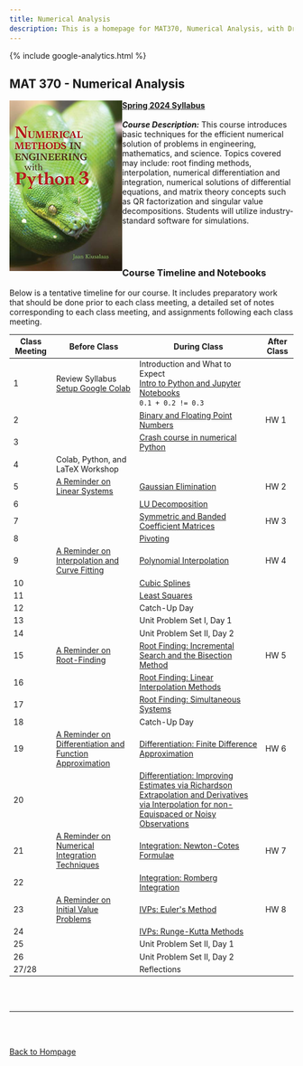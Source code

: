 ```yaml
---
title: Numerical Analysis
description: This is a homepage for MAT370, Numerical Analysis, with Dr. Gilbert at Southern New Hampshire University. This course covers numerical methods for solving problems in engineering and physics. Students will use Python to implement algorithms and analyze their performance.
---
```


{% include google-analytics.html %}

## MAT 370 - Numerical Analysis

<img src="/SiteFiles/Numerical.jpg" align="left" width=200> [**Spring 2024 Syllabus**](https://drive.google.com/file/d/1hV4CR6N-cfTMakPp5snXQDwh0jyc5MW0/view?usp=sharing)<br/>
<br/>
***Course Description:*** This course introduces basic techniques for the efficient numerical solution of problems in engineering, mathematics, and science. Topics covered may include: root finding methods, interpolation, numerical differentiation and integration, numerical solutions of differential equations, and matrix theory concepts such as QR factorization and singular value decompositions. Students will utilize industry-standard software for simulations.<br/>
<br/>
<br/>
<br/>

### Course Timeline and Notebooks

Below is a tentative timeline for our course. It includes preparatory work that should be done prior to each class meeting, a detailed set of notes corresponding to each class meeting, and assignments following each class meeting. 

| Class Meeting | Before Class | During Class | After Class |
|---------------|--------------|--------------|-------------|
| 1 | Review Syllabus <br/> [Setup Google Colab](https://youtu.be/y_yRHa0nF1w) | Introduction and What to Expect <br/> [Intro to Python and Jupyter Notebooks](https://colab.research.google.com/drive/1HI1jjQwaNEvCqhO0oB6G0poNf8U0xhAR?usp=share_link) <br/> `0.1 + 0.2 != 0.3` |  |
| 2 |  | [Binary and Floating Point Numbers](https://colab.research.google.com/drive/1EkX8eT_xd_FWY5xT_cDdleOtGDXnhc5c?usp=sharing) | HW 1 |
| 3 |  | [Crash course in numerical Python](https://colab.research.google.com/drive/1MaA4oI_XMVzbItClewib7JC5yg6HExT2?usp=share_link) |  |
| 4 | Colab, Python, and LaTeX Workshop |  |
| 5 | [A Reminder on Linear Systems](https://colab.research.google.com/drive/1F52HxFUyLrDGVihejng_GGBj4Z5qkKTy?usp=share_link) | [Gaussian Elimination](https://colab.research.google.com/drive/1vkPJJtYTqlMljTIMkbNgaArY5gCRhf_M?usp=share_link) | HW 2 |
| 6 |  | [LU Decomposition](https://colab.research.google.com/drive/1KzEdYJ2_g5M-z5EPo1xbJBfMmG9IeKdu?usp=share_link) |  |
| 7 |  | [Symmetric and Banded Coefficient Matrices](https://colab.research.google.com/drive/1KzZTk4XlEZeIIZ9kkjEf7D7N-NHPpFAQ?usp=share_link) | HW 3 |
| 8 |  | [Pivoting](https://colab.research.google.com/drive/1J280pKDfqORfCTilFEZ5sNq7RV-NXFct?usp=share_link) |  |
| 9 | [A Reminder on Interpolation and Curve Fitting](https://colab.research.google.com/drive/1d4O2oYnmTaohrYTol0lRlBgL-dUam--4?usp=share_link) | [Polynomial Interpolation](https://colab.research.google.com/drive/1b3tsjx216S9tquclHCw8wVACbo-sEVUK?usp=share_link) | HW 4 |
| 10 |  | [Cubic Splines](https://colab.research.google.com/drive/1lHM4cLSnqGaSC0Emtk8dUlGS_Y78vtGE?usp=share_link) |  |
| 11 |  | [Least Squares](https://colab.research.google.com/drive/1nuIxSYIymLH70FVZDHUstt5pOrG3i66a?usp=share_link) |  |
| 12 |  | Catch-Up Day |  |
| 13 |  | Unit Problem Set I, Day 1 |  |
| 14 |  | Unit Problem Set II, Day 2 |  |
| 15 | [A Reminder on Root-Finding](https://colab.research.google.com/drive/13INH6NOkf4-TWlgVMWqN78NqUv4BAQLg?usp=share_link) | [Root Finding: Incremental Search and the Bisection Method](https://colab.research.google.com/drive/1ERp1VyGwatckBBIh7EyQlh1k7-mRTGI0?usp=share_link) | HW 5 |
| 16 |  | [Root Finding: Linear Interpolation Methods](https://colab.research.google.com/drive/1VXdLruu7fOtEa3S24Wszp_5s2bfSBx1l?usp=share_link) |  |
| 17 |  | [Root Finding: Simultaneous Systems](https://colab.research.google.com/drive/1-WrhpjVh4JMPQAOKmZ_HkjhlLSJSqFXM?usp=share_link) |  |
| 18 |  | Catch-Up Day |  |
| 19 | [A Reminder on Differentiation and Function Approximation](https://colab.research.google.com/drive/10t4JdYJPu2nOGHRNNaKLICUxW0_IM62o?usp=share_link) | [Differentiation: Finite Difference Approximation](https://colab.research.google.com/drive/1Q8TD1NQd9Tvnc2Eiq-LMOBfwiD7RbfWq?usp=share_link) | HW 6 |
| 20 |  | [Differentiation: Improving Estimates via Richardson Extrapolation and Derivatives via Interpolation for non-Equispaced or Noisy Observations](https://colab.research.google.com/drive/1CcZdPBFnqav-yng9vauQEElw2hqS8PRK?usp=share_link) |  |
| 21 | [A Reminder on Numerical Integration Techniques](https://colab.research.google.com/drive/12HqDz8lvGRevG9Z0293yUcpYElLP-0Xp?usp=share_link) | [Integration: Newton-Cotes Formulae](https://colab.research.google.com/drive/1QmuqtCSgBLrXUd3s0DgawAuFnBbtfp-m?usp=share_link) | HW 7 |
| 22 |  | [Integration: Romberg Integration](https://colab.research.google.com/drive/1AxUjmOifSbxwxcbhz3UkM8-SWH5_LVhg?usp=sharing) |  |
| 23 | [A Reminder on Initial Value Problems](https://colab.research.google.com/drive/1dC8E_IwIvn8Tsz2ZtJZGfrE8BZ5h8OQG?usp=share_link) | [IVPs: Euler's Method](https://colab.research.google.com/drive/1TxU9gQLYSNr8SeEJ0B3dHCs1egxmd4Nv?usp=share_link) | HW 8 |
| 24 |  | [IVPs: Runge-Kutta Methods](https://colab.research.google.com/drive/1DQxMKrM7N5aoDHfgb8nlx5O215iJpe1i?usp=share_link) |  |
| 25 |  | Unit Problem Set II, Day 1 |  |
| 26 |  | Unit Problem Set II, Day 2 |  |
| 27/28 |  | Reflections |  |

<br/>
<br/>

***

<br/>
<br/>

[Back to Hompage](https://agmath.github.io/)
